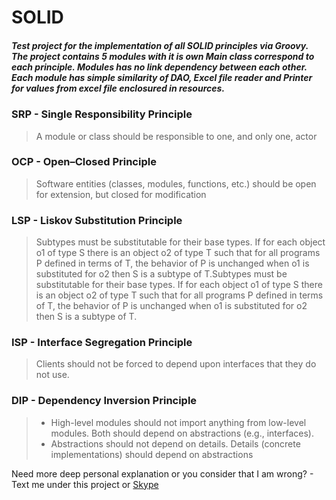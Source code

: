 # SOLID
##### Test project for the implementation of all SOLID principles via Groovy. The project contains 5 modules with it is own Main class correspond to each principle. Modules has no link dependency between each other. Each module has simple similarity of DAO, Excel file reader and Printer for values from excel file enclosured in resources.

### SRP - Single Responsibility Principle
> A module or class should be responsible to one, and only one, actor

### OCP - Open–Closed Principle
> Software entities (classes, modules, functions, etc.) should be open for extension, but closed for modification

### LSP - Liskov Substitution Principle
> Subtypes must be substitutable for their base types. If for each object o1 of type S there is an object o2 of type T such that for all programs P defined in terms of T, the behavior of P is unchanged when o1 is substituted for o2 then S is a subtype of T.Subtypes must be substitutable for their base types. If for each object o1 of type S there is an object o2 of type T such that for all programs P defined in terms of T, the behavior of P is unchanged when o1 is substituted for o2 then S is a subtype of T.

### ISP - Interface Segregation Principle
> Clients should not be forced to depend upon interfaces that they do not use.

### DIP - Dependency Inversion Principle
> - High-level modules should not import anything from low-level modules. Both should depend on abstractions (e.g., interfaces).
> - Abstractions should not depend on details. Details (concrete implementations) should depend on abstractions

Need more deep personal explanation or you consider that I am wrong? - Text me under this project or [Skype](https://join.skype.com/invite/kmRiJ31tfhkO "Skype") 
